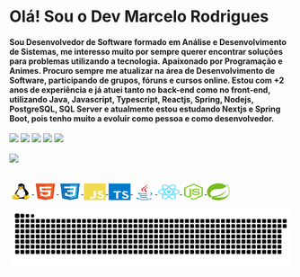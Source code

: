 # Olá! Sou o Dev Marcelo Rodrigues

#### Sou Desenvolvedor de Software formado em Análise e Desenvolvimento de Sistemas, me interesso muito por sempre querer encontrar soluções para problemas utilizando a tecnologia. Apaixonado por Programação e Animes. Procuro sempre me atualizar na área de Desenvolvimento de Software, participando de grupos, fóruns e cursos online. Estou com +2 anos de experiência e já atuei tanto no back-end como no front-end, utilizando Java, Javascript, Typescript, Reactjs, Spring, Nodejs, PostgreSQL, SQL Server e atualmente estou estudando Nextjs e Spring Boot, pois tenho muito a evoluir como pessoa e como desenvolvedor.

<!--  
Todos os meus repositórios são de estudos e especialização, com alguns projetos do AcademyPRO com base em estudos.
Alguns projetos com especialização profissional
--->
<!-- Link para Contatos -->
<div>
  <a href="https://www.mmdev.com.br/"><img src="https://img.shields.io/badge/Portfolio-%23000000.svg?style=for-the-badge&logo=firefox&logoColor=#FF7139" target="_blank"></a>
  <a href="https://www.linkedin.com/in/marcelo-mmdev" target="_blank"><img src="https://img.shields.io/badge/-LinkedIn-%230077B5?style=for-the-badge&logo=linkedin&logoColor=white" target="_blank"></a> 
  <a href="https://api.whatsapp.com/send?phone=5581989044977" target="_blank"><img src="https://img.shields.io/badge/WhatsApp-25D366?style=for-the-badge&logo=whatsapp&logoColor=white" target="_blank"></a>  
  <a href="https://www.instagram.com/mmdev.marcelo/" target="_blank"><img src="https://img.shields.io/badge/Instagram-%23E4405F.svg?style=for-the-badge&logo=Instagram&logoColor=white" target="_blank"></a>
  <a href="https://www.mmdev.com.br/"><img src="https://img.shields.io/badge/YouTube-%23FF0000.svg?style=for-the-badge&logo=YouTube&logoColor=white" target="_blank"></a>
</div>

<br>

<div>
  <a href="https://github.com/marcelo-mmdev">
  <img height="180em" src="https://github-readme-stats.vercel.app/api?username=marcelo-mmdev&show_icons=true&theme=dark#gh-dark-mode-only"/>
<!--   <img height="180em" src="https://github.com/anuraghazra/github-readme-stats#gh-dark-mode-only"/> -->

<!--
  <img height="180em" src="https://github-readme-stats.vercel.app/api?username=marcelo-mmdev&show_icons=true&theme=dracula&include_all_commits=true&count_private=true"/>
  <img height="180em" src="https://github-readme-stats.vercel.app/api/top-langs/?username=marcelo-mmdev&layout=compact&langs_count=7&theme=dracula"/>
-->
</div>
    
<br>
  
<!--
Essas a baixo são minhas principais Stacks que estudei em minha pouca jornada 
OBS: Todas estão comentadas 


<div>
  <a href="https://github.com/MMaarcelo-Rodrigues">
  <img height="180em" src="https://github-readme-stats.vercel.app/api?username=MMarcelo-Rodrigues&show_icons=true&theme=dracula&include_all_commits=true&count_private=true"/>
  <img height="180em" src="https://github-readme-stats.vercel.app/api/top-langs/?username=MMarcelo-Rodrigues&layout=compact&langs_count=7&theme=dracula"/>
</div>

-->
<!---->
 <div style="display: inline_block"><br>
   
<!--
Linux: Já algum tempo so usuario linux, já desenvolvi projetos com servidor baseado em Debian
       atualmente estudando para certificações LINUX essentials e LPIC-1.
-->
  <img align="center" alt="Rafa-Linux" height="30" width="40" src="https://raw.githubusercontent.com/devicons/devicon/master/icons/linux/linux-original.svg">
   
<!--
Java: Foi a linguagem que estudei na faculdade(FAVIP)
      atualmente estudando, com uma pouca experiencia no framework spring boot. 
-->
<!--   <img align="center" alt="Rafa-Java" height="30" width="40" src="https://raw.githubusercontent.com/devicons/devicon/master/icons/java/java-original.svg"> -->
   
<!--
HTML: Já tenho um bom conhecimento 
      atualmente estudando para ter mais conhecimento.
-->
  <img align="center" alt="Rafa-HTML" height="30" width="40" src="https://raw.githubusercontent.com/devicons/devicon/master/icons/html5/html5-original.svg">
   
<!--
CSS: Já tenho um bom conhecimento
     atualmente estudando para ter mais conhecimento, para poder desenvolver mais minhas habilidades Front-end.
-->
  <img align="center" alt="Rafa-CSS" height="30" width="40" src="https://raw.githubusercontent.com/devicons/devicon/master/icons/css3/css3-original.svg">
   
<!--
JavaScript: Estudando Muito.
-->
  <img align="center" alt="Rafa-Js" height="30" width="40" src="https://raw.githubusercontent.com/devicons/devicon/master/icons/javascript/javascript-plain.svg">
   
<!--
TypeScript: Estudando Muito.
-->
  <img align="center" alt="Rafa-Ts" height="30" width="40" src="https://raw.githubusercontent.com/devicons/devicon/master/icons/typescript/typescript-plain.svg">
  
  
  <img align="center" alt="Rafa-Java" height="30" width="40" src="https://raw.githubusercontent.com/devicons/devicon/master/icons/java/java-original.svg">

<!-- 
Angular: Trabalhei para uma empresa como programador jr
--> 
<!--   <img align="center" alt="Rafa-Angularjs" height="30" width="40" src="https://raw.githubusercontent.com/devicons/devicon/master/icons/angularjs/angularjs-original.svg"> -->
   
   <!-- 
ReactJS: Atualmente trabalhando para uma empresa como programador jr
--> 
  <img align="center" alt="Rafa-React" height="30" width="40" src="https://raw.githubusercontent.com/devicons/devicon/master/icons/react/react-original.svg">
  
  <img align="center" alt="Rafa-NodeJS" height="30" width="40" src="https://raw.githubusercontent.com/devicons/devicon/master/icons/nodejs/nodejs-original.svg">
  
  <img align="center" alt="Rafa-Spring" height="30" width="40" src="https://raw.githubusercontent.com/devicons/devicon/master/icons/spring/spring-original.svg">
  
   
</div>

<div>
  
  ![Snake animation](https://github.com/MMarcelo-Rodrigues/MMarcelo-Rodrigues/blob/output/github-contribution-grid-snake.svg)

</div>

  <!----><!---->
  
  
